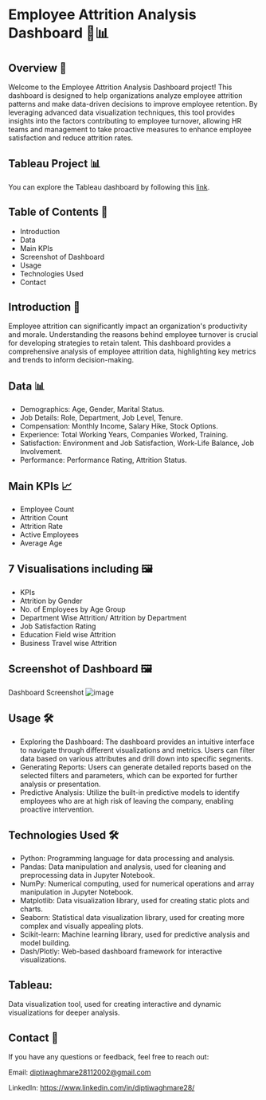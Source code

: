 # Employee Attrition Analysis Dashboard 💼📊

## Overview 🚀

Welcome to the Employee Attrition Analysis Dashboard project! This dashboard is designed to help organizations analyze employee attrition patterns and make data-driven decisions to improve employee retention. By leveraging advanced data visualization techniques, this tool provides insights into the factors contributing to employee turnover, allowing HR teams and management to take proactive measures to enhance employee satisfaction and reduce attrition rates.

## Tableau Project 📊

You can explore the Tableau dashboard by following this [link](https://public.tableau.com/app/profile/dipti.waghmare/viz/EmployeeAttritionAnalysisDashboard_17165451785010/EAAD).

## Table of Contents 📑

* Introduction
* Data
* Main KPIs
* Screenshot of Dashboard
* Usage
* Technologies Used
* Contact

## Introduction 📝

Employee attrition can significantly impact an organization's productivity and morale. Understanding the reasons behind employee turnover is crucial for developing strategies to retain talent. This dashboard provides a comprehensive analysis of employee attrition data, highlighting key metrics and trends to inform decision-making.

## Data 📊

* Demographics: Age, Gender, Marital Status.
* Job Details: Role, Department, Job Level, Tenure.
* Compensation: Monthly Income, Salary Hike, Stock Options.
* Experience: Total Working Years, Companies Worked, Training.
* Satisfaction: Environment and Job Satisfaction, Work-Life Balance, Job Involvement.
* Performance: Performance Rating, Attrition Status.

## Main KPIs 📈

* Employee Count
* Attrition Count
* Attrition Rate
* Active Employees
* Average Age

## 7 Visualisations including 🖼️

* KPIs
* Attrition by Gender
* No. of Employees by Age Group
* Department Wise Attrition/ Attrition by Department
* Job Satisfaction Rating
* Education Field wise Attrition
* Business Travel wise Attrition

## Screenshot of Dashboard 🖼️

Dashboard Screenshot
![image](https://github.com/user-attachments/assets/92d1a139-4bde-43ec-93c2-2aae6b62b0d2)


## Usage 🛠️

* Exploring the Dashboard: The dashboard provides an intuitive interface to navigate through different visualizations and metrics. Users can filter data based on various attributes and drill down into specific segments.
* Generating Reports: Users can generate detailed reports based on the selected filters and parameters, which can be exported for further analysis or presentation.
* Predictive Analysis: Utilize the built-in predictive models to identify employees who are at high risk of leaving the company, enabling proactive intervention.

## Technologies Used 🛠️

* Python: Programming language for data processing and analysis.
* Pandas: Data manipulation and analysis, used for cleaning and preprocessing data in Jupyter Notebook.
* NumPy: Numerical computing, used for numerical operations and array manipulation in Jupyter Notebook.
* Matplotlib: Data visualization library, used for creating static plots and charts.
* Seaborn: Statistical data visualization library, used for creating more complex and visually appealing plots.
* Scikit-learn: Machine learning library, used for predictive analysis and model building.
* Dash/Plotly: Web-based dashboard framework for interactive visualizations.

## Tableau: 

Data visualization tool, used for creating interactive and dynamic visualizations for deeper analysis.

## Contact 📧

If you have any questions or feedback, feel free to reach out:

Email: diptiwaghmare28112002@gmail.com

LinkedIn: https://www.linkedin.com/in/diptiwaghmare28/ 
